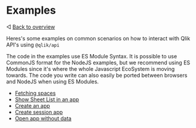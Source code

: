 # Examples

◁ [Back to overview](../README.md)

Heres's some examples on common scenarios on how to interact with Qlik API's using `@qlik/api`

The code in the examples use ES Module Syntax. It is possible to use CommonJS format for the NodeJS examples, but we recommend using ES Modules since it's where the whole Javascript EcoSystem is moving towards. The code you write can also easily be ported between browsers and NodeJS when using ES Modules.

- [Fetching spaces](./examples/fetch-spaces.md)
- [Show Sheet List in an app](./examples/show-sheet-list.md)
- [Create an app](./examples/create-app.md)
- [Create session app](./examples/create-session-app.md)
- [Open app without data](./examples/open-without-data.md)
